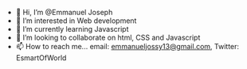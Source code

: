 - 👋 Hi, I’m @Emmanuel Joseph
- 👀 I’m interested in Web development
- 🌱 I’m currently learning Javascript
- 💞️ I’m looking to collaborate on html, CSS and Javascript
- 📫 How to reach me... email: emmanueljossy13@gmail.com, Twitter: EsmartOfWorld

<!---
EsmartOfAfrica/EsmartOfAfrica is a ✨ special ✨ repository because its `README.md` (this file) appears on your GitHub profile.
You can click the Preview link to take a look at your changes.
--->
